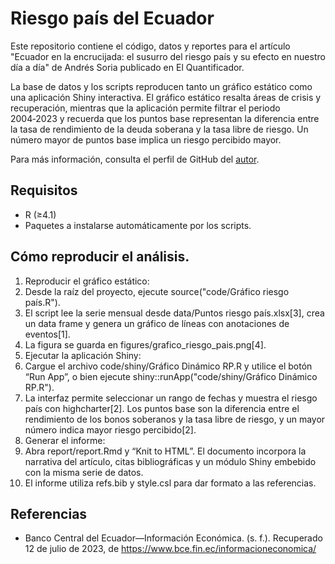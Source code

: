 # Riesgo país del Ecuador

Este repositorio contiene el código, datos y reportes para el artículo "Ecuador en la encrucijada: el susurro del riesgo país y su efecto en nuestro día a día" de Andrés Soria publicado en El Quantificador. 

La base de datos y los scripts reproducen tanto un gráfico estático como una aplicación Shiny interactiva. El gráfico estático resalta áreas de crisis y recuperación, mientras que la aplicación permite filtrar el periodo 2004‑2023 y recuerda que los puntos base representan la diferencia entre la tasa de rendimiento de la deuda soberana y la tasa libre de riesgo. Un número mayor de puntos base implica un riesgo percibido mayor.

Para más información, consulta el perfil de GitHub del [autor](https://github.com/andressoria12).

## Requisitos

-  R (≥4.1)
-  Paquetes a instalarse automáticamente por los scripts. 

## Cómo reproducir el análisis. 

1.	Reproducir el gráfico estático:
2.	Desde la raíz del proyecto, ejecute source("code/Gráfico riesgo país.R").
3.	El script lee la serie mensual desde data/Puntos riesgo país.xlsx[3], crea un data frame y genera un gráfico de líneas con anotaciones de eventos[1].
4.	La figura se guarda en figures/grafico_riesgo_pais.png[4].
5.	Ejecutar la aplicación Shiny:
6.	Cargue el archivo code/shiny/Gráfico Dinámico RP.R y utilice el botón “Run App”, o bien ejecute shiny::runApp("code/shiny/Gráfico Dinámico RP.R").
7.	La interfaz permite seleccionar un rango de fechas y muestra el riesgo país con highcharter[2]. Los puntos base son la diferencia entre el rendimiento de los bonos soberanos y la tasa libre de riesgo, y un mayor número indica mayor riesgo percibido[2].
8.	Generar el informe:
9.	Abra report/report.Rmd y “Knit to HTML”. El documento incorpora la narrativa del artículo, citas bibliográficas y un módulo Shiny embebido con la misma serie de datos.
10.	El informe utiliza refs.bib y style.csl para dar formato a las referencias.


## Referencias

- Banco Central del Ecuador—Información Económica. (s. f.). Recuperado 12 de julio de 2023, de https://www.bce.fin.ec/informacioneconomica/
